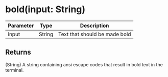 # bold(input: String)

| Parameter | Type   | Description                   |
| --------- | ------ | ----------------------------- |
| input     | String | Text that should be made bold |

## Returns

(String) A string containing ansi escape codes that result in bold text in the terminal.
